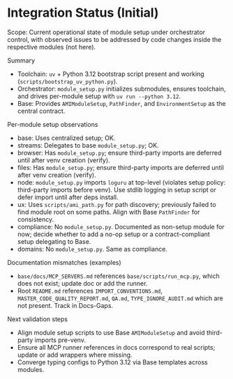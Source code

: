 # Integration Status (Initial)

Scope: Current operational state of module setup under orchestrator control, with observed issues to be addressed by code changes inside the respective modules (not here).

Summary
- Toolchain: `uv` + Python 3.12 bootstrap script present and working (`scripts/bootstrap_uv_python.py`).
- Orchestrator: `module_setup.py` initializes submodules, ensures toolchain, and drives per-module setup with `uv run --python 3.12`.
- Base: Provides `AMIModuleSetup`, `PathFinder`, and `EnvironmentSetup` as the central contract.

Per-module setup observations
- base: Uses centralized setup; OK.
- streams: Delegates to base `module_setup.py`; OK.
- browser: Has `module_setup.py`; ensure third-party imports are deferred until after venv creation (verify).
- files: Has `module_setup.py`; ensure third-party imports are deferred until after venv creation (verify).
- node: `module_setup.py` imports `loguru` at top-level (violates setup policy: third-party imports before venv). Use stdlib logging in setup script or defer import until after deps install.
- ux: Uses `scripts/ami_path.py` for path discovery; previously failed to find module root on some paths. Align with Base `PathFinder` for consistency.
- compliance: No `module_setup.py`. Documented as non-setup module for now; decide whether to add a no-op setup or a contract-compliant setup delegating to Base.
- domains: No `module_setup.py`. Same as compliance.

Documentation mismatches (examples)
- `base/docs/MCP_SERVERS.md` references `base/scripts/run_mcp.py`, which does not exist; update doc or add the runner.
- Root `README.md` references `IMPORT_CONVENTIONS.md`, `MASTER_CODE_QUALITY_REPORT.md`, `QA.md`, `TYPE_IGNORE_AUDIT.md` which are not present. Track in Docs-Gaps.

Next validation steps
- Align module setup scripts to use Base `AMIModuleSetup` and avoid third-party imports pre-venv.
- Ensure all MCP runner references in docs correspond to real scripts; update or add wrappers where missing.
- Converge typing configs to Python 3.12 via Base templates across modules.
